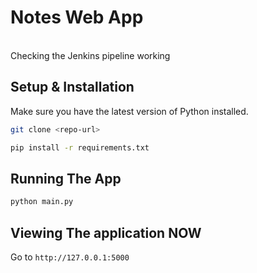 # Notes Web App 
<br> Checking the Jenkins pipeline working

## Setup & Installation

Make sure you have the latest version of Python installed.

```bash
git clone <repo-url>
```

```bash
pip install -r requirements.txt
```

## Running The App

```bash
python main.py
```

## Viewing The application NOW

Go to `http://127.0.0.1:5000`


